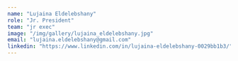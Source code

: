 ```yaml
---
name: "Lujaina Eldelebshany"
role: "Jr. President"
team: "jr exec"
image: "/img/gallery/lujaina_eldelebshany.jpg"
email: "lujaina.eldelebshany@gmail.com"
linkedin: "https://www.linkedin.com/in/lujaina-eldelebshany-0029bb1b3/"
---
```

